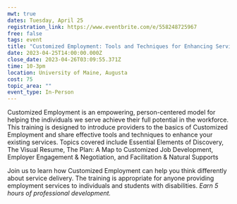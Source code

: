 ```yaml
---
mwt: true
dates: Tuesday, April 25
registration_link: https://www.eventbrite.com/e/558248725967
free: false
tags: event
title: "Customized Employment: Tools and Techniques for Enhancing Services "
date: 2023-04-25T14:00:00.000Z
close_date: 2023-04-26T03:09:55.371Z
time: 10-3pm
location: University of Maine, Augusta
cost: 75
topic_area: ""
event_type: In-Person
---
```

Customized Employment is an empowering, person-centered model for helping the individuals we serve achieve their full potential in the workforce. This training is designed to introduce providers to the basics of Customized Employment and share effective tools and techniques to enhance your existing services. Topics covered include Essential Elements of Discovery, The Visual Resume, The Plan: A Map to Customized Job Development, Employer Engagement & Negotiation, and Facilitation & Natural Supports 

Join us to learn how Customized Employment can help you think differently about service delivery. The training is appropriate for anyone providing employment services to individuals and students with disabilities. _Earn 5 hours of professional development._ 